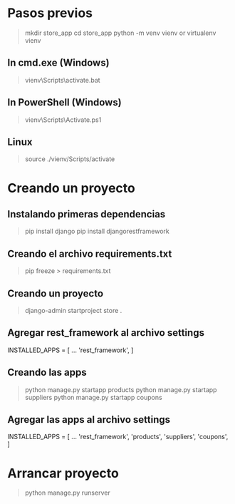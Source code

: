 # Pasos previos
> mkdir store_app
> cd store_app
> python -m venv vienv or virtualenv vienv

## In cmd.exe (Windows)
> vienv\Scripts\activate.bat

## In PowerShell (Windows)
> vienv\Scripts\Activate.ps1

## Linux
> source ./vienv/Scripts/activate

# Creando un proyecto

## Instalando primeras dependencias
> pip install django
> pip install djangorestframework

## Creando el archivo requirements.txt
> pip freeze > requirements.txt

## Creando un proyecto
> django-admin startproject store .

## Agregar rest_framework al archivo settings

INSTALLED_APPS = [
    ...
    'rest_framework',
]

## Creando las apps

> python manage.py startapp products
> python manage.py startapp suppliers
> python manage.py startapp coupons

## Agregar las apps al archivo settings

INSTALLED_APPS = [
    ...
    'rest_framework',
    'products',
    'suppliers',
    'coupons',
]

# Arrancar proyecto
> python manage.py runserver